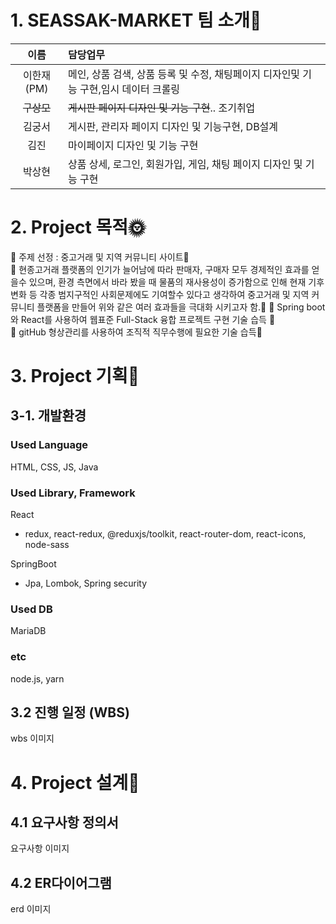 
# 1. SEASSAK-MARKET 팀 소개:raised_hands:     

|이름|담당업무|
|:-------:|:-------|
|이한재(PM)| 메인, 상품 검색, 상품 등록 및 수정, 채팅페이지 디자인및 기능 구현,임시 데이터 크롤링|
|~~구상모~~|~~게시판 페이지 디자인 및 기능 구현~~.. 조기취업|
|김궁서| 게시판, 관리자 페이지 디자인 및 기능구현, DB설계|
|김진| 마이페이지 디자인 및 기능 구현 |
|박상현| 상품 상세, 로그인, 회원가입, 게임, 채팅 페이지 디자인 및 기능 구현|

# 2. Project 목적:sun_with_face:   

:round_pushpin: 주제 선정 : 중고거래 및 지역 커뮤니티 사이트:triangular_flag_on_post:   
:round_pushpin: 현종고거래 플랫폼의 인기가 늘어남에 따라 판매자, 구매자 모두 경제적인 효과를 얻을수 있으며,
환경 측면에서 바라 봤을 때 물품의 재사용성이 증가함으로 인해 현재 기후변화 등 각종 범지구적인 사회문제에도 기여할수 있다고 생각하여 중고거래 및 지역 커뮤니티 플랫폼을 만들어 위와 같은 여러 효과들을 극대화 시키고자 함.:triangular_flag_on_post: 
:round_pushpin: Spring boot와 React를 사용하여 웹표준 Full-Stack 융합 프로젝트 구현 기술 습득 :triangular_flag_on_post:  
:round_pushpin: gitHub 형상관리를 사용하여 조직적 직무수행에 필요한 기술 습득:triangular_flag_on_post:  


# 3. Project 기획:seedling:   

## 3-1. 개발환경  
### Used Language

HTML, CSS, JS, Java

### Used Library, Framework

React

- redux, react-redux, @reduxjs/toolkit, react-router-dom, react-icons, node-sass

SpringBoot

- Jpa, Lombok, Spring security

### Used DB

MariaDB

### etc

node.js, yarn

## 3.2 진행 일정 (WBS)

wbs 이미지


# 4. Project 설계:sunflower:   

## 4.1 요구사항 정의서

요구사항 이미지

## 4.2 ER다이어그램

erd 이미지
